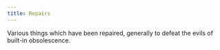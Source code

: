 ```yaml
---
title: Repairs
---
```

Various things which have been repaired, generally to defeat the evils
of built-in obsolescence.

